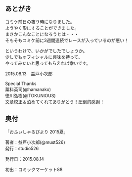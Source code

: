 ## あとがき

コミケ前日の夜９時になりました。  
ようやく形にすることができました。  
まさかこんなことになろうとは・・・  
そもそもコミケ前に3週間連続でレースが入っているのが悪い！

というわけで、いかがでしたでしょうか。  
少しでもオフィシャルに興味を持って、  
やってみたいと思ってもらえれば幸いです。  

2015.08.13　益戸小次郎

Special Thanks  
藁科英司(@hamanako)  
徳川弘樹(@TOKUNIOUS)  
文章校正＆泊めてくれてありがとう！圧倒的感謝！

## 奥付

「おふぃしゃるびより 2015夏」

著者：益戸小次郎(@must526)  
発行：studio526  

発行日：2015.08.14

初出：コミックマーケット88


